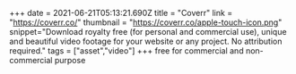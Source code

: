 +++
date = 2021-06-21T05:13:21.690Z
title = "Coverr"
link = "https://coverr.co/"
thumbnail = "https://coverr.co/apple-touch-icon.png"
snippet="Download royalty free (for personal and commercial use), unique and beautiful video footage for your website or any project. No attribution required."
tags = ["asset","video"]
+++
 free for commercial and non-commercial purpose
